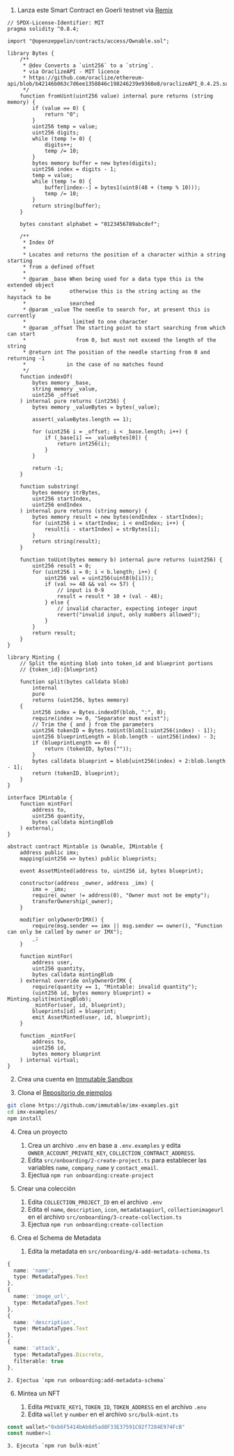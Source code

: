 1. Lanza este Smart Contract en Goerli testnet via [Remix](https://remix.ethereum.org/)

```solidity
// SPDX-License-Identifier: MIT
pragma solidity ^0.8.4;

import "@openzeppelin/contracts/access/Ownable.sol";

library Bytes {
    /**
     * @dev Converts a `uint256` to a `string`.
     * via OraclizeAPI - MIT licence
     * https://github.com/oraclize/ethereum-api/blob/b42146b063c7d6ee1358846c198246239e9360e8/oraclizeAPI_0.4.25.sol
     */
    function fromUint(uint256 value) internal pure returns (string memory) {
        if (value == 0) {
            return "0";
        }
        uint256 temp = value;
        uint256 digits;
        while (temp != 0) {
            digits++;
            temp /= 10;
        }
        bytes memory buffer = new bytes(digits);
        uint256 index = digits - 1;
        temp = value;
        while (temp != 0) {
            buffer[index--] = bytes1(uint8(48 + (temp % 10)));
            temp /= 10;
        }
        return string(buffer);
    }

    bytes constant alphabet = "0123456789abcdef";

    /**
     * Index Of
     *
     * Locates and returns the position of a character within a string starting
     * from a defined offset
     *
     * @param _base When being used for a data type this is the extended object
     *              otherwise this is the string acting as the haystack to be
     *              searched
     * @param _value The needle to search for, at present this is currently
     *               limited to one character
     * @param _offset The starting point to start searching from which can start
     *                from 0, but must not exceed the length of the string
     * @return int The position of the needle starting from 0 and returning -1
     *             in the case of no matches found
     */
    function indexOf(
        bytes memory _base,
        string memory _value,
        uint256 _offset
    ) internal pure returns (int256) {
        bytes memory _valueBytes = bytes(_value);

        assert(_valueBytes.length == 1);

        for (uint256 i = _offset; i < _base.length; i++) {
            if (_base[i] == _valueBytes[0]) {
                return int256(i);
            }
        }

        return -1;
    }

    function substring(
        bytes memory strBytes,
        uint256 startIndex,
        uint256 endIndex
    ) internal pure returns (string memory) {
        bytes memory result = new bytes(endIndex - startIndex);
        for (uint256 i = startIndex; i < endIndex; i++) {
            result[i - startIndex] = strBytes[i];
        }
        return string(result);
    }

    function toUint(bytes memory b) internal pure returns (uint256) {
        uint256 result = 0;
        for (uint256 i = 0; i < b.length; i++) {
            uint256 val = uint256(uint8(b[i]));
            if (val >= 48 && val <= 57) {
                // input is 0-9
                result = result * 10 + (val - 48);
            } else {
                // invalid character, expecting integer input
                revert("invalid input, only numbers allowed");
            }
        }
        return result;
    }
}

library Minting {
    // Split the minting blob into token_id and blueprint portions
    // {token_id}:{blueprint}

    function split(bytes calldata blob)
        internal
        pure
        returns (uint256, bytes memory)
    {
        int256 index = Bytes.indexOf(blob, ":", 0);
        require(index >= 0, "Separator must exist");
        // Trim the { and } from the parameters
        uint256 tokenID = Bytes.toUint(blob[1:uint256(index) - 1]);
        uint256 blueprintLength = blob.length - uint256(index) - 3;
        if (blueprintLength == 0) {
            return (tokenID, bytes(""));
        }
        bytes calldata blueprint = blob[uint256(index) + 2:blob.length - 1];
        return (tokenID, blueprint);
    }
}

interface IMintable {
    function mintFor(
        address to,
        uint256 quantity,
        bytes calldata mintingBlob
    ) external;
}

abstract contract Mintable is Ownable, IMintable {
    address public imx;
    mapping(uint256 => bytes) public blueprints;

    event AssetMinted(address to, uint256 id, bytes blueprint);

    constructor(address _owner, address _imx) {
        imx = _imx;
        require(_owner != address(0), "Owner must not be empty");
        transferOwnership(_owner);
    }

    modifier onlyOwnerOrIMX() {
        require(msg.sender == imx || msg.sender == owner(), "Function can only be called by owner or IMX");
        _;
    }

    function mintFor(
        address user,
        uint256 quantity,
        bytes calldata mintingBlob
    ) external override onlyOwnerOrIMX {
        require(quantity == 1, "Mintable: invalid quantity");
        (uint256 id, bytes memory blueprint) = Minting.split(mintingBlob);
        _mintFor(user, id, blueprint);
        blueprints[id] = blueprint;
        emit AssetMinted(user, id, blueprint);
    }

    function _mintFor(
        address to,
        uint256 id,
        bytes memory blueprint
    ) internal virtual;
}
```

2. Crea una cuenta en [Immutable Sandbox](https://market.sandbox.immutable.com/)

3. Clona el [Repositorio de ejemplos](https://github.com/immutable/imx-examples.git)

```bash
git clone https://github.com/immutable/imx-examples.git
cd imx-examples/
npm install
```

4. Crea un proyecto

    1. Crea un archivo `.env` en base a `.env.examples` y edita `OWNER_ACCOUNT_PRIVATE_KEY`, `COLLECTION_CONTRACT_ADDRESS`.
    2. Edita `src/onboarding/2-create-project.ts` para establecer las variables `name`, `company_name` y `contact_email`.
    3. Ejectua `npm run onboarding:create-project`

5. Crear una colección

    1. Edita `COLLECTION_PROJECT_ID` en el archivo `.env`
    2. Edita el `name`, `description`, `icon`, `metadataapiurl`, `collectionimageurl` en el archivo `src/onboarding/3-create-collection.ts`
    3. Ejectua `npm run onboarding:create-collection`

6. Crea el Schema de Metadata

    1. Edita la metadata en `src/onboarding/4-add-metadata-schema.ts`

```ts
{
  name: 'name',
  type: MetadataTypes.Text
},
{
  name: 'image_url',
  type: MetadataTypes.Text
},
{
  name: 'description',
  type: MetadataTypes.Text
},
{
  name: 'attack',
  type: MetadataTypes.Discrete,
  filterable: true
},
```
    2. Ejectua `npm run onboarding:add-metadata-schema`

6. Mintea un NFT

    1. Edita `PRIVATE_KEY1`, `TOKEN_ID`, `TOKEN_ADDRESS` en el archivo `.env`
    2. Edita `wallet` y `number` en el archivo `src/bulk-mint.ts`
```ts
const wallet="0xb6F5414bAb8d5ad8F33E37591C02f7284E974FcB"
const number=1
```
    3. Ejecuta `npm run bulk-mint`
